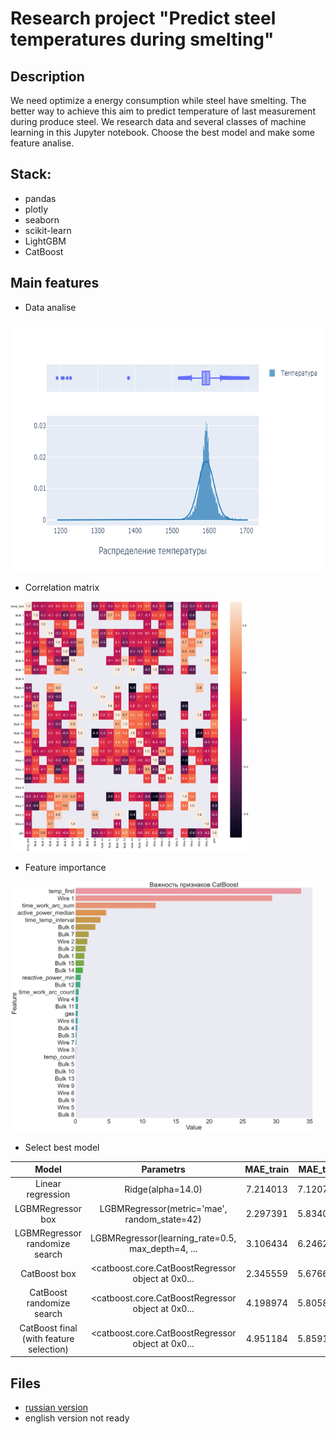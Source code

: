 # Research project "Predict steel temperatures during smelting"

## Description
We need optimize a energy consumption while steel have smelting. The better way to achieve this aim to predict temperature of last measurement during produce steel.
We research data and several classes of machine learning in this Jupyter notebook. Choose the best model and make some feature analise.

## Stack:
* pandas
* plotly
* seaborn
* scikit-learn
* LightGBM
* CatBoost


## Main features
* Data analise
<img src="./files/DataAnalise.png" height="400">

* Сorrelation matrix
<img src="./files/CorrelationMatrix.png" height="400">

* Feature importance
<img src="./files/FeatureImportant.png" height="400">

* Select best model

|                   Model                   |                     Parametrs                     | MAE_train | MAE_test |
|:-----------------------------------------:|:-------------------------------------------------:|:---------:|:--------:|
| Linear   regression                       | Ridge(alpha=14.0)                                 | 7.214013  | 7.120775 |
| LGBMRegressor   box                       | LGBMRegressor(metric='mae', random_state=42)      | 2.297391  | 5.834022 |
| LGBMRegressor   randomize search          | LGBMRegressor(learning_rate=0.5, max_depth=4, ... | 3.106434  | 6.246245 |
| CatBoost box                              | <catboost.core.CatBoostRegressor object at 0x0... | 2.345559  | 5.676636 |
| CatBoost   randomize search               | <catboost.core.CatBoostRegressor object at 0x0... | 4.198974  | 5.805898 |
| CatBoost final   (with feature selection) | <catboost.core.CatBoostRegressor object at 0x0... | 4.951184  | 5.859172 |

## Files
* [russian version](predict-steel-temperatures-during-smelting.ipynb)
* english version not ready
